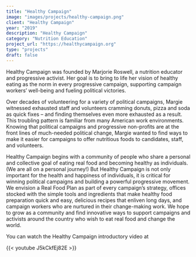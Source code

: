 ```yaml
---
title: "Healthy Campaign"
image: "images/projects/healthy-campaign.png"
client: "Healthy Campaign"
year: "2019"
description: "Healthy Campaign"
category: "Nutrition Education"
project_url: "https://healthycampaign.org"
type: "projects"
draft: false
---
```



Healthy Campaign was founded by Marjorie Roswell, a nutrition educator and progressive activist. Her goal is to bring to life her vision of healthy eating as the norm in every progressive campaign, supporting campaign workers’ well-being and fueling political victories.

Over decades of volunteering for a variety of political campaigns, Margie witnessed exhausted staff and volunteers cramming donuts, pizza and soda as quick fixes – and finding themselves even more exhausted as a result. This troubling pattern is familiar from many American work environments. Knowing that political campaigns and progressive non-profits are at the front lines of much-needed political change, Margie wanted to find ways to make it easier for campaigns to offer nutritious foods to candidates, staff, and volunteers.

Healthy Campaign begins with a community of people who share a personal and collective goal of eating real food and becoming healthy as individuals. (We are all on a personal journey!) But Healthy Campaign is not only important for the health and happiness of individuals, it is critical for winning political campaigns and building a powerful progressive movement. We envision a Real Food Plan as part of every campaign’s strategy, offices stocked with the simple tools and ingredients that make healthy food preparation quick and easy, delicious recipes that enliven long days, and campaign workers who are nurtured in their change-making work. We hope to grow as a community and find innovative ways to support campaigns and activists around the country who wish to eat real food and change the world.

You can watch the Healthy Campaign introductory video at

{{< youtube J5kCkfEj82E >}}
